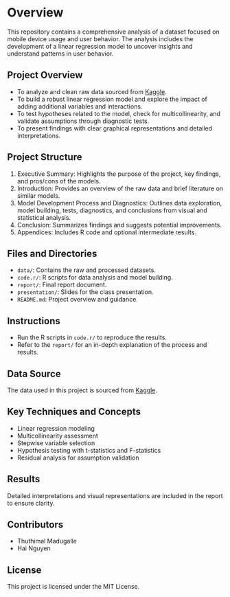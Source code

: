 # **Overview**

This repository contains a comprehensive analysis of a dataset focused on mobile device usage and user behavior. The analysis includes the development of a linear regression model to uncover insights and understand patterns in user behavior.

## **Project Overview**

- To analyze and clean raw data sourced from [Kaggle](https://www.kaggle.com/datasets/fatihyavuzz/smartphone-sales?select=smartphones.csv).
- To build a robust linear regression model and explore the impact of adding additional variables and interactions.
- To test hypotheses related to the model, check for multicollinearity, and validate assumptions through diagnostic tests.
- To present findings with clear graphical representations and detailed interpretations.

## **Project Structure**

1. Executive Summary: Highlights the purpose of the project, key findings, and pros/cons of the models.
2. Introduction: Provides an overview of the raw data and brief literature on similar models.
3. Model Development Process and Diagnostics: Outlines data exploration, model building, tests, diagnostics, and conclusions from visual and statistical analysis.
4. Conclusion: Summarizes findings and suggests potential improvements.
5. Appendices: Includes R code and optional intermediate results.

## **Files and Directories**

- `data/`: Contains the raw and processed datasets.
- `code.r/`: R scripts for data analysis and model building.
- `report/`: Final report document.
- `presentation/`: Slides for the class presentation.
- `README.md`: Project overview and guidance.

## **Instructions**

- Run the R scripts in `code.r/` to reproduce the results.
- Refer to the `report/` for an in-depth explanation of the process and results.

## **Data Source**

The data used in this project is sourced from [Kaggle](https://www.kaggle.com/datasets/fatihyavuzz/smartphone-sales?select=smartphones.csv).

## **Key Techniques and Concepts**

- Linear regression modeling
- Multicollinearity assessment
- Stepwise variable selection
- Hypothesis testing with t-statistics and F-statistics
- Residual analysis for assumption validation

## **Results**

Detailed interpretations and visual representations are included in the report to ensure clarity.

## **Contributors**

- Thuthimal Madugalle
- Hai Nguyen

## **License**

This project is licensed under the MIT License. 
